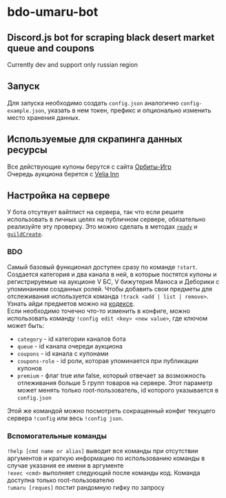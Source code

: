 # bdo-umaru-bot
## Discord.js bot for scraping black desert market queue and coupons
  Сurrently dev and support only russian region

## Запуск
  Для запуска необходимо создать `config.json` аналогично `config-example.json`, указать в нем токен, префикс и опционально изменить место хранения данных.

## Используемые для скрапинга данных ресурсы
  Все действующие купоны берутся с сайта [Орбиты-Игр](https://orbit-games.com/)  
  Очередь аукциона берется с [Velia Inn](https://veliainn.com/)  

## Настройка на сервере
  У бота отсутвует вайтлист на сервера, так что если решите использовать в личных целях на публичном сервере, обязательно реализуйте эту проверку. Это можно сделать в методах [`ready`](https://github.com/exi66/BDO-Umaru-bot/blob/cca059c600dde5fde71854ed53ff8154c70de51b/index.js#L17) и [`guildCreate`](https://github.com/exi66/BDO-Umaru-bot/blob/cca059c600dde5fde71854ed53ff8154c70de51b/index.js#L22).  
### BDO
  Самый базовый функционал доступен сразу по команде `!start`. Создается категория и два канала в ней, в которые постятся купоны и регистрируемые на аукционе V БС, V бижутерия Маноса и Деборики с упоминанием созданных ролей. 
  Чтобы добавить свои предметы для отслеживания используется команда `!track <add | list | remove>`. Узнать айди предметов можно на [кодексе](https://bdocodex.com/ru/).  
  Если необходимо точечно что-то изменить в конфиге, можно использовать команду `!config edit <key> <new value>`, где ключом может быть:  
  - `category` - id категории каналов бота  
  - `queue` - id канала очереди аукциона  
  - `coupons` - id канала с купонами  
  - `coupons-role` - id роли, которая упоминается при публикации купонов
  - `premium` - флаг true или false, который отвечает за возможность отлеживания больше 5 групп товаров на сервере. 
Этот параметр может менять только root-пользователь, id которого указывается в `config.json`  

Этой же командой можно посмотреть сокращенный конфиг текущего сервера `!config` или весь `!config json`.
### Вспомогательные команды
`!help [cmd name or alias]` выводит все команды при отсутствии аргументов и краткую информацию по использованию команды в случае указания ее имени в аргументе  
`!exec <cmd>` выполняет следующий после команды код. Команда доступна только root-пользователю  
`!umaru [reques]` постит рандомную гифку по запросу  
  
  
